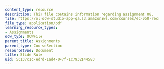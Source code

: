 ```yaml
---
content_type: resource
description: This file contains information regarding assignment 08.
file: https://ol-ocw-studio-app-qa.s3.amazonaws.com/courses/ec-050-recreate-experiments-from-history-inform-the-future-from-the-past-galileo-january-iap-2010/56137c1ced7d1ad4047f1c7932144583_MITEC_050IAP10_assn08.pdf
file_type: application/pdf
learning_resource_types:
- Assignments
ocw_type: OCWFile
parent_title: Assignments
parent_type: CourseSection
resourcetype: Document
title: Slide Rule
uid: 56137c1c-ed7d-1ad4-047f-1c7932144583
---
```

